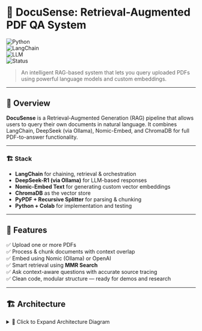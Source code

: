 # 🧠 DocuSense: Retrieval-Augmented PDF QA System  
![Python](https://img.shields.io/badge/Python-3.10-blue?logo=python)  
![LangChain](https://img.shields.io/badge/LangChain-RAG-yellow?logo=readthedocs)  
![LLM](https://img.shields.io/badge/DeepSeek-LLM-orange?logo=OpenAI)  
![Status](https://img.shields.io/badge/Project-Type-Research%20%7C%20Resume%20Ready-brightgreen)  

> An intelligent RAG-based system that lets you query uploaded PDFs using powerful language models and custom embeddings.

---

## 🚀 Overview

**DocuSense** is a Retrieval-Augmented Generation (RAG) pipeline that allows users to query their own documents in natural language. It combines LangChain, DeepSeek (via Ollama), Nomic-Embed, and ChromaDB for full PDF-to-answer functionality.

---

### 🏗️ Stack

- **LangChain** for chaining, retrieval & orchestration  
- **DeepSeek-R1 (via Ollama)** for LLM-based responses  
- **Nomic-Embed Text** for generating custom vector embeddings  
- **ChromaDB** as the vector store  
- **PyPDF + Recursive Splitter** for parsing & chunking  
- **Python + Colab** for implementation and testing

---

## 📂 Features

✅ Upload one or more PDFs  
✅ Process & chunk documents with context overlap  
✅ Embed using Nomic (Ollama) or OpenAI  
✅ Smart retrieval using **MMR Search**  
✅ Ask context-aware questions with accurate source tracing  
✅ Clean code, modular structure — ready for demos and research

---

## 🏗️ Architecture

<details>
<summary>🔧 Click to Expand Architecture Diagram</summary>

```mermaid
graph TD
  A[PDF Upload via Colab] --> B[PyPDFLoader (LangChain)]
  B --> C[Text Splitter (Recursive Chunking)]
  C --> D[Nomic-Embed Embeddings (Ollama)]
  D --> E[ChromaDB Vector Store]
  E --> F[Retriever with MMR Search]
  F --> G[DeepSeek-R1 LLM (Ollama)]
  G --> H[Final Answer + Source Documents]
